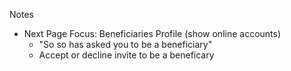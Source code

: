 Notes

- Next Page Focus: Beneficiaries Profile (show online accounts)
  - "So so has asked you to be a beneficiary"
  - Accept or decline invite to be a beneficary
